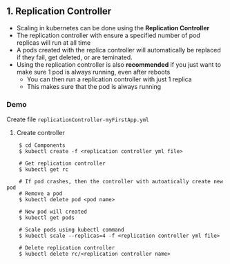 ## 1. Replication Controller
- Scaling in kubernetes can be done using the <b>Replication Controller</b>
- The replication controller with ensure a specified number of pod replicas will run at all time
- A pods created with the replica controller will automatically be replaced if they fail, get deleted, or are teminated.
- Using the replication controller is also <b>recommended</b> if you just want to make sure 1 pod is always running, even after reboots
  - You can then run a replication controller with just 1 replica
  - This makes sure that the pod is always running

### Demo
Create file `replicationController-myFirstApp.yml`

1. Create controller
```terminal
    $ cd Components
    $ kubectl create -f <replication controller yml file>

    # Get replication controller
    $ kubectl get rc

    # If pod crashes, then the controller with autoatically create new pod
    # Remove a pod
    $ kubectl delete pod <pod name>

    # New pod will created
    $ kubectl get pods

    # Scale pods using kubectl command
    $ kubectl scale --replicas=4 -f <replication controller yml file>

    # Delete replication controller
    $ kubectl delete rc/<replication controller name>
```